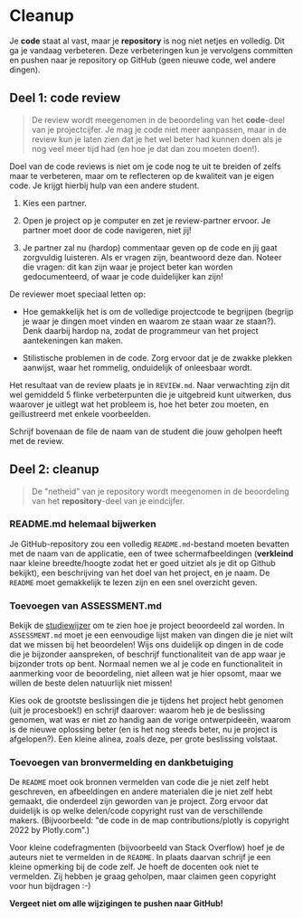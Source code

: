 # Cleanup

Je **code** staat al vast, maar je **repository** is nog niet netjes en volledig. Dit ga je vandaag verbeteren. Deze verbeteringen kun je vervolgens committen en pushen naar je repository op GitHub (geen nieuwe code, wel andere dingen).

## Deel 1: code review

> De review wordt meegenomen in de beoordeling van het **code**-deel van je projectcijfer. Je mag je code niet meer aanpassen, maar in de review kun je laten zien dat je het wel beter had kunnen doen als je nog veel meer tijd had (en hoe je dat dan zou moeten doen!).

Doel van de code reviews is niet om je code nog te uit te breiden of zelfs maar te verbeteren, maar om te reflecteren op de kwaliteit van je eigen code. Je krijgt hierbij hulp van een andere student.

1. Kies een partner.

2. Open je project op je computer en zet je review-partner ervoor. Je partner moet door de code navigeren, niet jij!

3. Je partner zal nu (hardop) commentaar geven op de code en jij gaat zorgvuldig luisteren. Als er vragen zijn, beantwoord deze dan. Noteer die vragen: dit kan zijn waar je project beter kan worden gedocumenteerd, of waar je code duidelijker kan zijn!

De reviewer moet speciaal letten op:

- Hoe gemakkelijk het is om de volledige projectcode te begrijpen (begrijp je waar je dingen moet vinden en waarom ze staan waar ze staan?). Denk daarbij hardop na, zodat de programmeur van het project aantekeningen kan maken.

- Stilistische problemen in de code. Zorg ervoor dat je de zwakke plekken aanwijst, waar het rommelig, onduidelijk of onleesbaar wordt.

Het resultaat van de review plaats je in `REVIEW.md`. Naar verwachting zijn dit wel gemiddeld 5 flinke verbeterpunten die je uitgebreid kunt uitwerken, dus waarover je uitlegt wat het probleem is, hoe het beter zou moeten, en geillustreerd met enkele voorbeelden.

Schrijf bovenaan de file de naam van de student die jouw geholpen heeft met de review.

## Deel 2: cleanup

> De "netheid" van je repository wordt meegenomen in de beoordeling van het **repository**-deel van je eindcijfer.

### README.md helemaal bijwerken

Je GitHub-repository zou een volledig `README.md`-bestand moeten bevatten met de naam van de applicatie, een of twee schermafbeeldingen (**verkleind** naar kleine breedte/hoogte zodat het er goed uitziet als je dit op Github bekijkt), een beschrijving van het doel van het project, en je naam. De `README` moet gemakkelijk te lezen zijn en een snel overzicht geven.


### Toevoegen van ASSESSMENT.md

Bekijk de [studiewijzer](/syllabus) om te zien hoe je project beoordeeld zal worden. In `ASSESSMENT.md` moet je een eenvoudige lijst maken van dingen die je niet wilt dat we missen bij het beoordelen! Wijs ons duidelijk op dingen in de code die je bijzonder aanspreken, of beschrijf functionaliteit van de app waar je bijzonder trots op bent. Normaal nemen we al je code en functionaliteit in aanmerking voor de beoordeling, niet alleen wat je hier opsomt, maar we willen de beste delen natuurlijk niet missen!

Kies ook de grootste beslissingen die je tijdens het project hebt genomen (uit je procesboek!) en schrijf daarover: waarom heb je de beslissing genomen, wat was er niet zo handig aan de vorige ontwerpideeën, waarom is de nieuwe oplossing beter (en is het nog steeds beter, nu je project is afgelopen?). Een kleine alinea, zoals deze, per grote beslissing volstaat.


<!--

### Choosing a license for your work

A copyright statement can be either:

- a *public domain* release, which releases your code to the public without any restrictions (you could also use the *unlicense* for this, see below)

- a *copyright notice* which states who actually owns the rights to the materials in the repository (probably only you)

Copyright is automatic in the Netherlands: if you create something, you own the copyright, but you can release your code to the public domain by stating so in (for example) the `README` file.

If you do want to retain copyright, which is common, then you should note the copyright including the current year, followed by "Alle rechten voorbehouden" or "All rights reserved". This clause means that you will not allow copying, modification, distribution etc.

Even if you claim "All rights reserved," you can add a more liberal license to that, allowing some ways of sharing or modification. This is common for open source projects. If you're proud of your code and want other people to share, you might add an open source license. Anyone who finds your project on GitHub can see that you're fine with sharing!

Follow directions at [GitHub help](https://help.github.com/articles/adding-a-license-to-a-repository/) to add a `LICENSE` file and choose a license that you like, unless you retain all rights for yourself.

-->

### Toevoegen van bronvermelding en dankbetuiging

De `README` moet ook bronnen vermelden van code die je niet zelf hebt geschreven, en afbeeldingen en andere materialen die je niet zelf hebt gemaakt, die onderdeel zijn geworden van je project. Zorg ervoor dat duidelijk is op welke delen/code copyright rust van de verschillende makers. (Bijvoorbeeld: "de code in de map contributions/plotly is copyright 2022 by Plotly.com".)

Voor kleine codefragmenten (bijvoorbeeld van Stack Overflow) hoef je de auteurs niet te vermelden in de `README`. In plaats daarvan schrijf je een kleine opmerking bij de code zelf. Je hoeft de docenten ook niet te vermelden. Zij hebben je graag geholpen, maar claimen geen copyright voor hun bijdragen :-)

**Vergeet niet om alle wijzigingen te pushen naar GitHub!**
